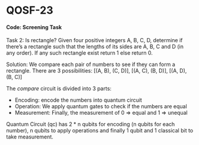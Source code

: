 # QOSF-23
#### Code: Screening Task

Task 2: Is rectangle?
Given four positive integers A, B, C, D, determine if there’s a rectangle such that the lengths of its sides are A, B, C and D (in any order).
If any such rectangle exist return 1 else return 0.

Solution:
We compare each pair of numbers to see if they can form a rectangle.
There are 3 possibilities: [(A, B), (C, D)], [(A, C), (B, D)], [(A, D), (B, C)]

The $compare$ circuit is divided into 3 parts:
* Encoding: encode the numbers into quantum circuit
* Operation: We apply quantum gates to check if the numbers are equal
* Measurement: Finally, the measurement of 0 => equal and 1 => unequal


Quantum Circuit (qc) has 2 * n qubits for encoding (n qubits for each number),
n qubits to apply operations and finally 1 qubit and 1 classical bit to take measurement.
